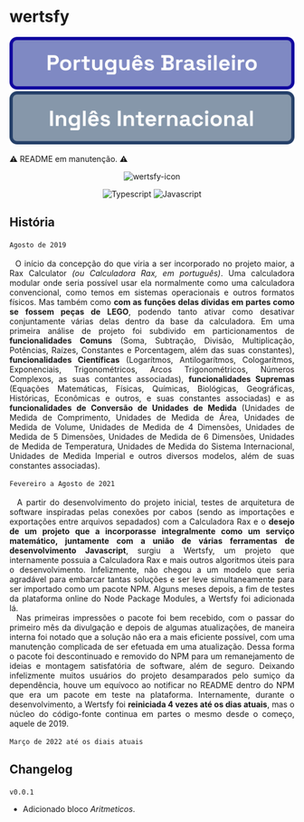 # wertsfy 

[![PT-BR](./readme_docs/seletor_pt-br__pt-br.svg)](./README.md)
[![EN-US](./readme_docs/seletor_pt-br__en-us.svg)](./README.en_us.md)

⚠️ README em manutenção. ⚠️

<div align="center"> 

  ![wertsfy-icon](https://github.com/user-attachments/assets/ff5bfd34-3bfa-4f0c-a0e9-51abe5c2c7f7)
  
  ![Typescript](https://img.shields.io/badge/typescript-111111.svg?style=for-the-badge&logo=typescript&logoColor=steelblue)
  ![Javascript](https://img.shields.io/badge/javascript-111111.svg?style=for-the-badge&logo=javascript&logoColor=yellow)

</div>

## História

<div align="justify">

```Agosto de 2019```<br><br>
&nbsp;&nbsp;O início da concepção do que viria a ser incorporado no projeto maior, a Rax Calculator *(ou Calculadora Rax, em português)*. Uma calculadora modular onde seria possível usar ela normalmente como uma calculadora convencional, como temos em sistemas operacionais e outros formatos físicos. Mas também como **com as funções delas dividas em partes como se fossem peças de LEGO**, podendo tanto ativar como desativar conjuntamente várias delas dentro da base da calculadora. Em uma primeira análise de projeto foi subdivido em particionamentos de **funcionalidades Comuns** (Soma, Subtração, Divisão, Multiplicação, Potências, Raízes, Constantes e Porcentagem, além das suas constantes), **funcionalidades Científicas** (Logarítmos, Antilogarítmos, Cologarítmos, Exponenciais, Trigonométricos, Arcos Trigonométricos, Números Complexos, as suas contantes associadas), **funcionalidades Supremas** (Equações Matemáticas, Físicas, Químicas, Biológicas, Geográficas, Históricas, Econômicas e outros, e suas constantes associadas) e as **funcionalidades de Conversão de Unidades de Medida** (Unidades de Medida de Comprimento, Unidades de Medida de Área, Unidades de Medida de Volume, Unidades de Medida de 4 Dimensões, Unidades de Medida de 5 Dimensões, Unidades de Medida de 6 Dimensões, Unidades de Medida de Temperatura, Unidades de Medida do Sistema Internacional, Unidades de Medida Imperial e outros diversos modelos, além de suas constantes associadas).

```Fevereiro a Agosto de 2021```<br><br>
&nbsp;&nbsp;A partir do desenvolvimento do projeto inicial, testes de arquitetura de software inspiradas pelas conexões por cabos (sendo as importações e exportações entre arquivos sepadados) com a Calculadora Rax e o **desejo de um projeto que a incorporasse integralmente como um serviço matemático, juntamente com a união de várias ferramentas de desenvolvimento Javascript**, surgiu a Wertsfy, um projeto que internamente possuia a Calculadora Rax e mais outros algoritmos úteis para o desenvolvimento. Infelizmente, não chegou a um modelo que seria agradável para embarcar tantas soluções e ser leve simultaneamente para ser importado como um pacote NPM. Alguns meses depois, a fim de testes da plataforma online do Node Package Modules, a Wertsfy foi adicionada lá.<br>
&nbsp;&nbsp;Nas primeiras impressões o pacote foi bem recebido, com o passar do primeiro mês da divulgação e depois de algumas atualizações, de maneira interna foi notado que a solução não era a mais eficiente possível, com uma manutenção complicada de ser efetuada em uma atualização. Dessa forma o pacote foi descontinuado e removido do NPM para um remanejamento de ideias e montagem satisfatória de software, além de seguro. Deixando infelizmente muitos usuários do projeto desamparados pelo sumiço da dependência, houve um equívoco ao notificar no README dentro do NPM que era um pacote em teste na plataforma. Internamente, durante o desenvolvimento, a Wertsfy foi **reiniciada 4 vezes até os dias atuais**, mas o núcleo do código-fonte continua em partes o mesmo desde o começo, aquele de 2019. 

```Março de 2022 até os diais atuais```

<div>

## Changelog

``v0.0.1``

  - Adicionado bloco *Aritmeticos*.
